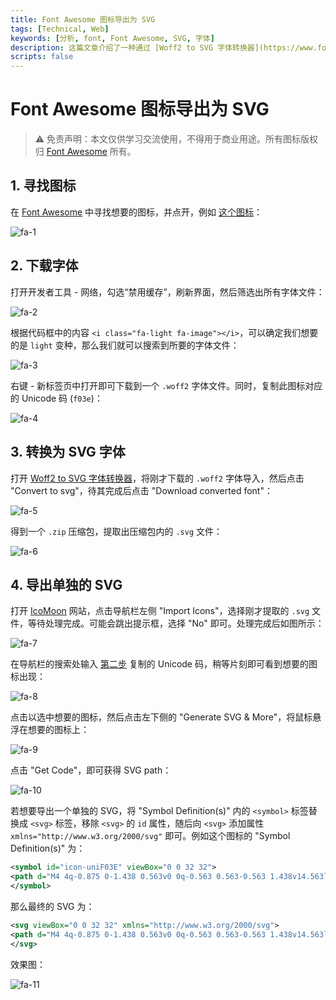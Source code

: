 ```yaml
---
title: Font Awesome 图标导出为 SVG
tags: [Technical, Web]
keywords: [分析, font, Font Awesome, SVG, 字体]
description: 这篇文章介绍了一种通过 [Woff2 to SVG 字体转换器](https://www.fontconverter.io/en/woff2-to-svg) 和 [IcoMoon](https://icomoon.io/app) 将 Font Awesome 字体中选定图标导出为 SVG 的方法
scripts: false
---
```


# Font Awesome 图标导出为 SVG

> ⚠️ 免责声明：本文仅供学习交流使用，不得用于商业用途。所有图标版权归 [Font Awesome](https://fontawesome.com/) 所有。

## 1. 寻找图标

在 [Font Awesome](https://fontawesome.com/search) 中寻找想要的图标，并点开，例如 [这个图标](https://fontawesome.com/icons/image?f=classic&s=light)：

![fa-1](/attachments/fa-1.jpg)

## 2. 下载字体

打开开发者工具 - 网络，勾选“禁用缓存”，刷新界面，然后筛选出所有字体文件：

![fa-2](/attachments/fa-2.jpg)

根据代码框中的内容 `<i class="fa-light fa-image"></i>`，可以确定我们想要的是 `light` 变种，那么我们就可以搜索到所要的字体文件：

![fa-3](/attachments/fa-3.jpg)

右键 - 新标签页中打开即可下载到一个 `.woff2` 字体文件。同时，复制此图标对应的 Unicode 码 (`f03e`)：

![fa-4](/attachments/fa-4.jpg)

## 3. 转换为 SVG 字体

打开 [Woff2 to SVG 字体转换器](https://www.fontconverter.io/en/woff2-to-svg)，将刚才下载的 `.woff2` 字体导入，然后点击 "Convert to svg"，待其完成后点击 "Download converted font"：

![fa-5](/attachments/fa-5.jpg)

得到一个 `.zip` 压缩包，提取出压缩包内的 `.svg` 文件：

![fa-6](/attachments/fa-6.jpg)

## 4. 导出单独的 SVG

打开 [IcoMoon](https://icomoon.io/app) 网站，点击导航栏左侧 "Import Icons"，选择刚才提取的 `.svg` 文件，等待处理完成。可能会跳出提示框，选择 "No" 即可。处理完成后如图所示：

![fa-7](/attachments/fa-7.jpg)

在导航栏的搜索处输入 [第二步](#2-下载字体) 复制的 Unicode 码，稍等片刻即可看到想要的图标出现：

![fa-8](/attachments/fa-8.jpg)

点击以选中想要的图标，然后点击左下侧的 "Generate SVG & More"，将鼠标悬浮在想要的图标上：

![fa-9](/attachments/fa-9.jpg)

点击 "Get Code"，即可获得 SVG path：

![fa-10](/attachments/fa-10.jpg)

若想要导出一个单独的 SVG，将 "Symbol Definition(s)" 内的 `<symbol>` 标签替换成 `<svg>` 标签，移除 `<svg>` 的 `id` 属性，随后向 `<svg>` 添加属性 `xmlns="http://www.w3.org/2000/svg"` 即可。例如这个图标的 "Symbol Definition(s)" 为：

```xml
<symbol id="icon-uniF03E" viewBox="0 0 32 32">
<path d="M4 4q-0.875 0-1.438 0.563v0 0q-0.563 0.563-0.563 1.438v14.563l4.25-4.188q0.75-0.75 1.75-0.75t1.75 0.75l4.25 4.188 8.25-8.188q0.75-0.75 1.75-0.75t1.75 0.75l4.25 4.188v-10.563q0-0.875-0.563-1.438t-1.438-0.563h-24zM2 23.438v2.563q0 0.875 0.563 1.438t1.438 0.563h2.563l6-6-4.188-4.25q-0.375-0.25-0.75 0l-5.625 5.688zM24.375 13.75q-0.375-0.25-0.75 0l-14.188 14.25h18.563q0.875 0 1.438-0.563t0.563-1.438v-6.563l-5.625-5.688zM0 6q0.063-1.688 1.188-2.813v0 0q1.125-1.125 2.813-1.188h24q1.688 0.063 2.813 1.188t1.188 2.813v20q-0.063 1.688-1.188 2.813t-2.813 1.188h-24q-1.688-0.063-2.813-1.188t-1.188-2.813v-20zM10 9q-0.063-0.938-1-1-0.938 0.063-1 1 0.063 0.938 1 1 0.938-0.063 1-1v0zM6 9q0.063-1.688 1.5-2.625 1.5-0.75 3 0 1.438 0.938 1.5 2.625-0.063 1.688-1.5 2.625-1.5 0.75-3 0-1.438-0.938-1.5-2.625v0z"></path>
</symbol>
```

那么最终的 SVG 为：

```xml
<svg viewBox="0 0 32 32" xmlns="http://www.w3.org/2000/svg">
<path d="M4 4q-0.875 0-1.438 0.563v0 0q-0.563 0.563-0.563 1.438v14.563l4.25-4.188q0.75-0.75 1.75-0.75t1.75 0.75l4.25 4.188 8.25-8.188q0.75-0.75 1.75-0.75t1.75 0.75l4.25 4.188v-10.563q0-0.875-0.563-1.438t-1.438-0.563h-24zM2 23.438v2.563q0 0.875 0.563 1.438t1.438 0.563h2.563l6-6-4.188-4.25q-0.375-0.25-0.75 0l-5.625 5.688zM24.375 13.75q-0.375-0.25-0.75 0l-14.188 14.25h18.563q0.875 0 1.438-0.563t0.563-1.438v-6.563l-5.625-5.688zM0 6q0.063-1.688 1.188-2.813v0 0q1.125-1.125 2.813-1.188h24q1.688 0.063 2.813 1.188t1.188 2.813v20q-0.063 1.688-1.188 2.813t-2.813 1.188h-24q-1.688-0.063-2.813-1.188t-1.188-2.813v-20zM10 9q-0.063-0.938-1-1-0.938 0.063-1 1 0.063 0.938 1 1 0.938-0.063 1-1v0zM6 9q0.063-1.688 1.5-2.625 1.5-0.75 3 0 1.438 0.938 1.5 2.625-0.063 1.688-1.5 2.625-1.5 0.75-3 0-1.438-0.938-1.5-2.625v0z"></path>
</svg>
```

效果图：

![fa-11](/attachments/fa-11.jpg)
